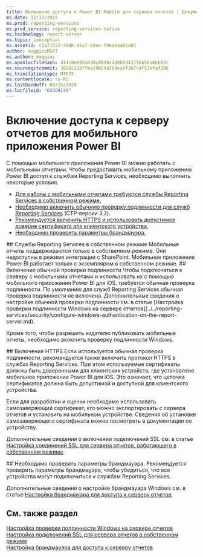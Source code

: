 ```yaml
---
title: Включение доступа к Power BI Mobile для сервера отчетов | Документы Майкрософт
ms.date: 12/17/2015
ms.prod: reporting-services
ms.prod_service: reporting-services-native
ms.technology: report-server
ms.topic: conceptual
ms.assetid: c1a71522-394b-46a7-b9ec-f964bdd81d82
author: maggiesMSFT
ms.author: maggies
ms.openlocfilehash: d14c8e092a030c88dbc4d0b5d4375bb56a8eb82c
ms.sourcegitcommit: 3026c22b7fba19059a769ea5f367c4f51efaf286
ms.translationtype: MTE75
ms.contentlocale: ru-RU
ms.lasthandoff: 06/15/2019
ms.locfileid: "63308179"
---
```

# <a name="enable-a-report-server-for-power-bi-mobile-access"></a>Включение доступа к серверу отчетов для мобильного приложения Power BI
С помощью мобильного приложения Power BI можно работать с мобильными отчетами. Чтобы предоставить мобильному приложению Power BI доступ к службам Reporting Services, необходимо выполнить некоторые условия.  
  
-   [Для работы с мобильными отчетами требуются службы Reporting Services в собственном режиме.](#nativemode)  
-   [Необходимо включить обычную проверку подлинности для служб Reporting Services](#basicauth) (CTP-версии 3.2).  
-   [Рекомендуется включить HTTPS и использовать допустимое доверие сертификата для клиентского устройства.](#https)  
-   [Необходимо проверить параметры брандмауэра.](#firewall)  
  
<a name="nativemode"/>  
## <a name="reporting-services-native-mode-required"></a>Службы Reporting Services в собственном режиме  
Мобильные отчеты поддерживаются только в собственном режиме. Они недоступны в режиме интеграции с SharePoint. Мобильное приложение Power BI работает только с экземпляром в собственном режиме.  
  
<a name="basicauth"/>  
## <a name="enable-basic-authentication"></a>Включение обычной проверки подлинности  
Чтобы подключаться к серверу с мобильными отчетами и использовать их с помощью мобильного приложения Power BI для iOS, требуется обычная проверка подлинности. По умолчанию для служб Reporting Services обычная проверка подлинности не включена. Дополнительные сведения о настройке обычной проверки подлинности см. в статье [Настройка проверки подлинности Windows на сервере отчетов](../../reporting-services/security/configure-windows-authentication-on-the-report-server.md).  
  
Кроме того, чтобы разрешить издателю публиковать мобильные отчеты, необходимо включить проверку подлинности Windows.  
  
<a name="https"/>  
## <a name="enable-https"></a>Включение HTTPS  
Если используется обычная проверка подлинности, рекомендуется также включить протокол HTTPS в службах Reporting Services. При этом используемые сертификаты должны быть доверенными для клиентских устройств, где установлено мобильное приложение Power BI для iOS. Это означает, что цепочка сертификатов должна быть допустимой и доступной для клиентского устройства.  
  
Если для разработки и оценки необходимо использовать самозаверяющий сертификат, его можно экспортировать с сервера отчетов и установить на мобильном устройстве. Сведения об установке самозаверяющего сертификата можно посмотреть в документации по устройству.  
  
Дополнительные сведения о включении подключений SSL см. в статье [Настройка соединений SSL для сервера отчетов, работающего в собственном режиме](../../reporting-services/security/configure-ssl-connections-on-a-native-mode-report-server.md).  
  
<a name="firewall"/>  
## <a name="review-firewall-settings"></a>Необходимо проверить параметры брандмауэра.  
Рекомендуется проверить параметры брандмауэра, чтобы убедиться, что все устройства могут подключиться к службам Reporting Services.   
  
Дополнительные сведения о настройке брандмауэра Windows см. в статье [Настройка брандмауэра для доступа к серверу отчетов](../../reporting-services/report-server/configure-a-firewall-for-report-server-access.md).  
  
## <a name="see-also"></a>См. также раздел  
  
[Настройка проверки подлинности Windows на сервере отчетов](../../reporting-services/security/configure-windows-authentication-on-the-report-server.md)  
[Настройка подключений SSL для сервера отчетов в собственном режиме](../../reporting-services/security/configure-ssl-connections-on-a-native-mode-report-server.md)  
[Настройка брандмауэра для доступа к серверу отчетов](../../reporting-services/report-server/configure-a-firewall-for-report-server-access.md)  
  
  
  
  
  
  

